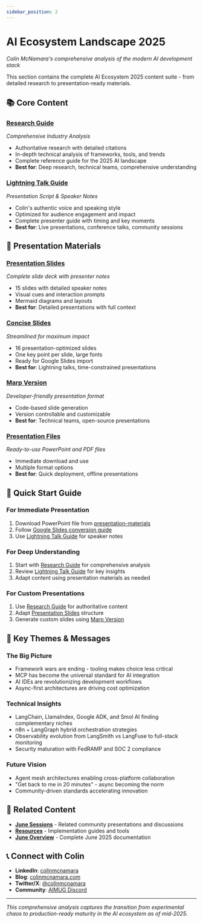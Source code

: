 ```yaml
---
sidebar_position: 2
---
```


# AI Ecosystem Landscape 2025

*Colin McNamara's comprehensive analysis of the modern AI development stack*

This section contains the complete AI Ecosystem 2025 content suite - from detailed research to presentation-ready materials.

## 📚 **Core Content**

### **[Research Guide](./research-guide.md)** 
*Comprehensive Industry Analysis*
- Authoritative research with detailed citations
- In-depth technical analysis of frameworks, tools, and trends
- Complete reference guide for the 2025 AI landscape
- **Best for**: Deep research, technical teams, comprehensive understanding

### **[Lightning Talk Guide](./lightning-talk-guide.md)**
*Presentation Script & Speaker Notes*
- Colin's authentic voice and speaking style
- Optimized for audience engagement and impact
- Complete presenter guide with timing and key moments
- **Best for**: Live presentations, conference talks, community sessions

## 🎯 **Presentation Materials**

### **[Presentation Slides](./ai-ecosystem-presentation-slides.md)**
*Complete slide deck with presenter notes*
- 15 slides with detailed speaker notes
- Visual cues and interaction prompts
- Mermaid diagrams and layouts
- **Best for**: Detailed presentations with full context

### **[Concise Slides](./ai-ecosystem-slides-concise.md)**
*Streamlined for maximum impact*
- 16 presentation-optimized slides
- One key point per slide, large fonts
- Ready for Google Slides import
- **Best for**: Lightning talks, time-constrained presentations

### **[Marp Version](./ai-ecosystem-slides-marp.md)**
*Developer-friendly presentation format*
- Code-based slide generation
- Version controllable and customizable
- **Best for**: Technical teams, open-source presentations

### **[Presentation Files](./presentation-materials/)**
*Ready-to-use PowerPoint and PDF files*
- Immediate download and use
- Multiple format options
- **Best for**: Quick deployment, offline presentations

## 🚀 **Quick Start Guide**

### **For Immediate Presentation**
1. Download PowerPoint file from [presentation-materials](./presentation-materials/)
2. Follow [Google Slides conversion guide](../resources/google-slides-conversion-guide.md)
3. Use [Lightning Talk Guide](./lightning-talk-guide.md) for speaker notes

### **For Deep Understanding**
1. Start with [Research Guide](./research-guide.md) for comprehensive analysis
2. Review [Lightning Talk Guide](./lightning-talk-guide.md) for key insights
3. Adapt content using presentation materials as needed

### **For Custom Presentations**
1. Use [Research Guide](./research-guide.md) for authoritative content
2. Adapt [Presentation Slides](./ai-ecosystem-presentation-slides.md) structure
3. Generate custom slides using [Marp Version](./ai-ecosystem-slides-marp.md)

## 🎤 **Key Themes & Messages**

### **The Big Picture**
- Framework wars are ending - tooling makes choice less critical
- MCP has become the universal standard for AI integration
- AI IDEs are revolutionizing development workflows
- Async-first architectures are driving cost optimization

### **Technical Insights**
- LangChain, LlamaIndex, Google ADK, and Smol AI finding complementary niches
- n8n + LangGraph hybrid orchestration strategies
- Observability evolution from LangSmith vs LangFuse to full-stack monitoring
- Security maturation with FedRAMP and SOC 2 compliance

### **Future Vision**
- Agent mesh architectures enabling cross-platform collaboration
- "Get back to me in 20 minutes" - async becoming the norm
- Community-driven standards accelerating innovation

## 🔗 **Related Content**

- **[June Sessions](../sessions/)** - Related community presentations and discussions
- **[Resources](../resources/)** - Implementation guides and tools
- **[June Overview](../index.md)** - Complete June 2025 documentation

## 📞 **Connect with Colin**

- **LinkedIn**: [colinmcnamara](https://www.linkedin.com/in/colinmcnamara/)
- **Blog**: [colinmcnamara.com](https://colinmcnamara.com)
- **Twitter/X**: [@colinmcnamara](https://x.com/colinmcnamara)
- **Community**: [AIMUG Discord](https://discord.gg/JzWgadPFQd)

---

*This comprehensive analysis captures the transition from experimental chaos to production-ready maturity in the AI ecosystem as of mid-2025.*

